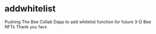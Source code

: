 # addwhitelist
Pushing The Bee Collab Dapp to add whitelist function for future 3-D Bee NFTs
Thank you favs
